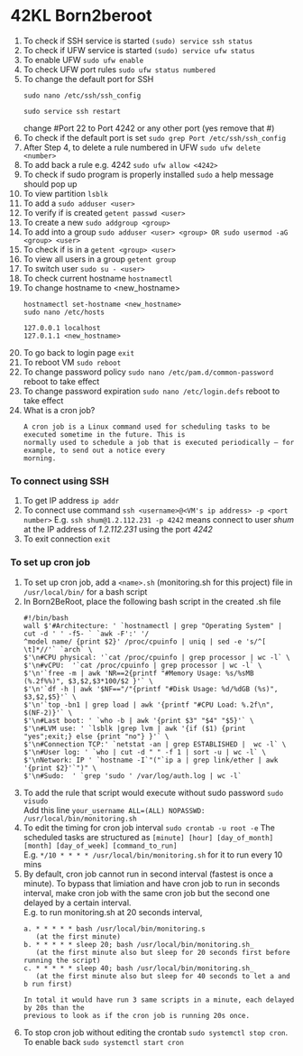 # 42KL Born2beroot


1. To check if SSH service is started  `(sudo) service ssh status`
2. To check if UFW service is started `(sudo) service ufw status`
3. To enable UFW `sudo ufw enable`
4. To check UFW port rules `sudo ufw status numbered`
5. To change the default port for SSH
   ```
   sudo nano /etc/ssh/ssh_config 
   
   sudo service ssh restart
   ```
   change #Port 22 to Port 4242 or any other port (yes remove that #)
6. To check if the default port is set `sudo grep Port /etc/ssh/ssh_config`
7. After Step 4, to delete a rule numbered <number> in UFW `sudo ufw delete <number>`
8. To add back a rule e.g. 4242 `sudo ufw allow <4242>`
9. To check if sudo program is properly installed `sudo` a help message should pop up
10. To view partition `lsblk`
11. To add a <user> `sudo adduser <user>`
12. To verify if <user> is created `getent passwd <user>`
13. To create a new <group> `sudo addgroup <group>`
14. To add <user> into a group `sudo adduser <user> <group> OR sudo usermod -aG  <group> <user>`
15. To check if <user> is in a <group> `getent <group> <user>`
16. To view all users in a group `getent group`
17. To switch user `sudo su - <user>`
18. To check current hostname `hostnamectl`
19. To change hostname to <new_hostname>
    ```
    hostnamectl set-hostname <new_hostname>
    sudo nano /etc/hosts
    
    127.0.0.1 localhost
    127.0.1.1 <new_hostname>
    ```
13. To go back to login page `exit`
14. To reboot VM `sudo reboot`
15. To change password policy `sudo nano /etc/pam.d/common-password` reboot to take effect
16. To change password expiration `sudo nano /etc/login.defs` reboot to take effect
17. What is a cron job? 
    ```
    A cron job is a Linux command used for scheduling tasks to be executed sometime in the future. This is
    normally used to schedule a job that is executed periodically – for example, to send out a notice every
    morning.
    ```
### To connect using SSH
1. To get IP address `ip addr`
2. To connect use command `ssh <username>@<VM's ip address> -p <port number>` 
   E.g. `ssh shum@1.2.112.231 -p 4242` means connect to user  _shum_ at the IP address of _1.2.112.231_ using the port _4242_
3. To exit connection `exit` 
    
### To set up cron job    

1. To set up cron job, add a `<name>.sh` (monitoring.sh for this project)  file in `/usr/local/bin/` for a bash script
2. In Born2BeRoot, place the following bash script in the created <name>.sh file
    ```
    #!/bin/bash
    wall $'#Architecture: ' `hostnamectl | grep "Operating System" | cut -d ' ' -f5- ` `awk -F':' '/
    ^model name/ {print $2}' /proc/cpuinfo | uniq | sed -e 's/^[ \t]*//'` `arch` \
    $'\n#CPU physical: '`cat /proc/cpuinfo | grep processor | wc -l` \
    $'\n#vCPU:  '`cat /proc/cpuinfo | grep processor | wc -l` \
    $'\n'`free -m | awk 'NR==2{printf "#Memory Usage: %s/%sMB (%.2f%%)", $3,$2,$3*100/$2 }'` \
    $'\n'`df -h | awk '$NF=="/"{printf "#Disk Usage: %d/%dGB (%s)", $3,$2,$5}'` \
    $'\n'`top -bn1 | grep load | awk '{printf "#CPU Load: %.2f\n", $(NF-2)}'` \
    $'\n#Last boot: ' `who -b | awk '{print $3" "$4" "$5}'` \
    $'\n#LVM use: ' `lsblk |grep lvm | awk '{if ($1) {print "yes";exit;} else {print "no"} }'` \
    $'\n#Connection TCP:' `netstat -an | grep ESTABLISHED |  wc -l` \
    $'\n#User log: ' `who | cut -d " " -f 1 | sort -u | wc -l` \
    $'\nNetwork: IP ' `hostname -I`"("`ip a | grep link/ether | awk '{print $2}'`")" \
    $'\n#Sudo:  ' `grep 'sudo ' /var/log/auth.log | wc -l`
    ```
3. To add the rule that script would execute without sudo password `sudo visudo`<br/>
   Add this line `your_username ALL=(ALL) NOPASSWD: /usr/local/bin/monitoring.sh`
4. To edit the timing for cron job interval `sudo crontab -u root -e` 
   The scheduled tasks are structured as `[minute] [hour] [day_of_month] [month] [day_of_week] [command_to_run]`<br/>
   E.g. `*/10 * * * * /usr/local/bin/monitoring.sh` for it to run every 10 mins
5. By default, cron job cannot run in second interval (fastest is once a minute). To bypass that limiation and have cron job to run in seconds interval, make cron job with the same cron job but the second one delayed by a certain interval. <br/> 
    E.g. to run monitoring.sh at 20 seconds interval,
    ```
    a. * * * * * bash /usr/local/bin/monitoring.s
       (at the first minute)
    b. * * * * * sleep 20; bash /usr/local/bin/monitoring.sh_ 
       (at the first minute also but sleep for 20 seconds first before running the script)
    c. * * * * * sleep 40; bash /usr/local/bin/monitoring.sh_ 
       (at the first minute also but sleep for 40 seconds to let a and b run first)
    
    In total it would have run 3 same scripts in a minute, each delayed by 20s than the 
    previous to look as if the cron job is running 20s once.
    ```
6. To stop cron job without editing the crontab `sudo systemctl stop cron`. To enable back `sudo systemctl start cron`
